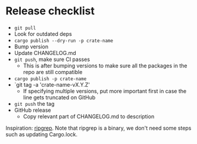 # Release checklist

- `git pull`
- Look for outdated deps
- `cargo publish --dry-run -p crate-name`
- Bump version
- Update CHANGELOG.md
- `git push`, make sure CI passes
  - This is after bumping versions to make sure all the packages in the repo are still compatible
- `cargo publish -p crate-name`
- `git tag -a 'crate-name-vX.Y.Z'
  - If specifying multiple versions, put more important first in case the line gets truncated on GitHub
- `git push` the tag
- GitHub release
  - Copy relevant part of CHANGELOG.md to description

Inspiration: [ripgrep](https://github.com/BurntSushi/ripgrep/blob/master/RELEASE-CHECKLIST.md). Note that ripgrep is a binary, we don't need some steps such as updating Cargo.lock.
